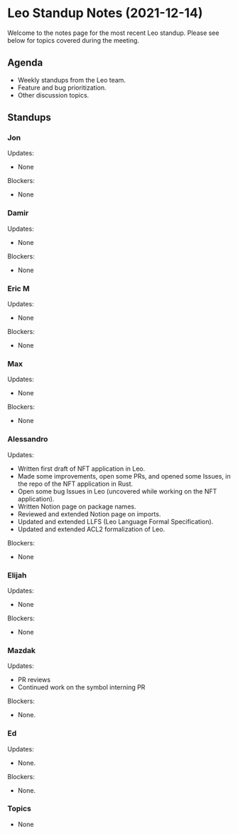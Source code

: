 # Leo Standup Notes (2021-12-14)

Welcome to the notes page for the most recent Leo standup. Please see below for topics covered during the meeting.

## Agenda

* Weekly standups from the Leo team.
* Feature and bug prioritization.
* Other discussion topics.

## Standups

### Jon

Updates:

* None

Blockers:

* None

### Damir

Updates:

* None

Blockers:

* None

### Eric M

Updates:

* None

Blockers:

* None

### Max

Updates:

* None

Blockers:

* None

### Alessandro

Updates:

* Written first draft of NFT application in Leo.
* Made some improvements, open some PRs, and opened some Issues, in the repo of the NFT application in Rust.
* Open some bug Issues in Leo (uncovered while working on the NFT application).
* Written Notion page on package names.
* Reviewed and extended Notion page on imports.
* Updated and extended LLFS (Leo Language Formal Specification).
* Updated and extended ACL2 formalization of Leo.

Blockers:

* None

### Elijah

Updates:

* None

Blockers:

* None

### Mazdak

Updates:

* PR reviews
* Continued work on the symbol interning PR

Blockers:

* None.

### Ed

Updates:

* None.

Blockers:

* None.

### Topics

* None
